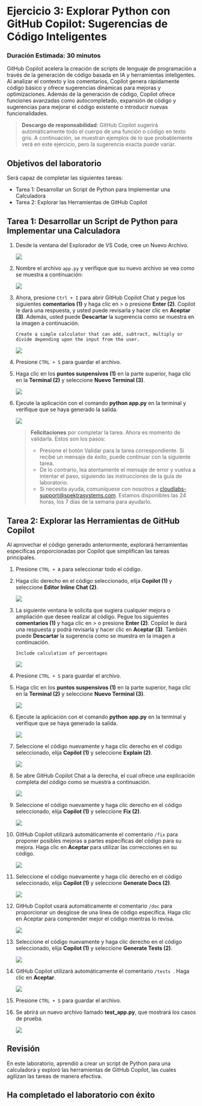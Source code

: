 # Ejercicio 3: Explorar Python con GitHub Copilot: Sugerencias de Código Inteligentes

### Duración Estimada: 30 minutos

GitHub Copilot acelera la creación de scripts de lenguaje de programación a través de la generación de código basada en IA y herramientas inteligentes. Al analizar el contexto y los comentarios, Copilot genera rápidamente código básico y ofrece sugerencias dinámicas para mejoras y optimizaciones. Además de la generación de código, Copilot ofrece funciones avanzadas como autocompletado, expansión de código y sugerencias para mejorar el código existente o introducir nuevas funcionalidades.

>**Descargo de responsabilidad**: GitHub Copilot sugerirá automáticamente todo el cuerpo de una función o código en texto gris. A continuación, se muestran ejemplos de lo que probablemente verá en este ejercicio, pero la sugerencia exacta puede variar.

## Objetivos del laboratorio

Será capaz de completar las siguientes tareas:

- Tarea 1: Desarrollar un Script de Python para Implementar una Calculadora
- Tarea 2: Explorar las Herramientas de GitHub Copilot

## Tarea 1: Desarrollar un Script de Python para Implementar una Calculadora

1. Desde la ventana del Explorador de VS Code, cree un Nuevo Archivo.

   ![](../media/py10.png)

1. Nombre el archivo `app.py` y verifique que su nuevo archivo se vea como se muestra a continuación:

   ![](../media/app1.png)

1. Ahora, presione `Ctrl + I` para abrir GitHub Copilot Chat y pegue los siguientes **comentarios (1)** y haga clic en > o presione **Enter (2)**. Copilot le dará una respuesta, y usted puede revisarla y hacer clic en **Aceptar (3)**. Además, usted puede **Descartar** la sugerencia como se muestra en la imagen a continuación.
   
   ```
   Create a simple calculator that can add, subtract, multiply or divide depending upon the input from the user.
   ```

   ![](../media/hub66.png)

1. Presione `CTRL + S` para guardar el archivo.

1. Haga clic en los **puntos suspensivos (1)** en la parte superior, haga clic en la **Terminal (2)** y seleccione **Nuevo Terminal (3)**.

   ![](../media/openterminal.png)

1. Ejecute la aplicación con el comando **python app.py** en la terminal y verifique que se haya generado la salida.

   ![](../media/image.png)   

      > **Felicitaciones** por completar la tarea. Ahora es momento de validarla. Estos son los pasos:
      > - Presione el botón Validar para la tarea correspondiente. Si recibe un mensaje de éxito, puede continuar con la siguiente tarea.
      > - De lo contrario, lea atentamente el mensaje de error y vuelva a intentar el paso, siguiendo las instrucciones de la guía de laboratorio.
      > - Si necesita ayuda, comuníquese con nosotros a cloudlabs-support@spektrasystems.com. Estamos disponibles las 24 horas, los 7 días de la semana para ayudarlo.

      <validation step="37a79ae8-73af-4ce6-a2f0-c3895b352cd3" />

## Tarea 2: Explorar las Herramientas de GitHub Copilot

Al aprovechar el código generado anteriormente, explorará herramientas específicas proporcionadas por Copilot que simplifican las tareas principales.

1. Presione `CTRL + A` para seleccionar todo el código.

1. Haga clic derecho en el código seleccionado, elija **Copilot (1)** y seleccione **Editor Inline Chat (2)**.

      ![](../media/app.py.png)

1. La siguiente ventana le solicita que sugiera cualquier mejora o ampliación que desee realizar al código. Pegue los siguientes **comentarios (1)** y haga clic en > o presione **Enter (2)**. Copilot le dará una respuesta y podrá revisarla y hacer clic en **Aceptar (3)**. También puede **Descartar** la sugerencia como se muestra en la imagen a continuación.

   ```
   Include calculation of percentages
   ```
   
   ![](../media/py4.png)

1. Presione `CTRL + S` para guardar el archivo.

1. Haga clic en los **puntos suspensivos (1)** en la parte superior, haga clic en la **Terminal (2)** y seleccione **Nuevo Terminal (3)**.

      ![](../media/openterminal.png)
   
1. Ejecute la aplicación con el comando **python app.py** en la terminal y verifique que se haya generado la salida.

      ![](../media/pythonapp.png)

1. Seleccione el código nuevamente y haga clic derecho en el código seleccionado, elija **Copilot (1)** y seleccione **Explain (2)**.

   ![](../media/explain.png)

1. Se abre GitHub Copilot Chat a la derecha, el cual ofrece una explicación completa del código como se muestra a continuación.

      ![](../media/hub65.png)

1. Seleccione el código nuevamente y haga clic derecho en el código seleccionado, elija **Copilot (1)** y seleccione **Fix (2)**.

   ![](../media/fix.png)

1. GitHub Copilot utilizará automáticamente el comentario `/fix` para proponer posibles mejoras a partes específicas del código para su mejora. Haga clic en **Aceptar** para utilizar las correcciones en su código.

      ![](../media/py7.png)

1. Seleccione el código nuevamente y haga clic derecho en el código seleccionado, elija **Copilot (1)** y seleccione **Generate Docs (2)**.

      ![](../media/docs.png)

1. GitHub Copilot usará automáticamente el comentario `/doc` para proporcionar un desglose de una línea de código específica. Haga clic en Aceptar para comprender mejor el código mientras lo revisa.

      ![](../media/py8.png)

1. Seleccione el código nuevamente y haga clic derecho en el código seleccionado, elija **Copilot (1)** y seleccione **Generate Tests (2)**.

      ![](../media/tests1.png)

1. GitHub Copilot utilizará automáticamente el comentario `/tests `. Haga clic en **Aceptar**.

      ![](../media/c9.png)

1. Presione `CTRL + S` para guardar el archivo.      

1. Se abrirá un nuevo archivo llamado **test_app.py**, que mostrará los casos de prueba.

      ![](../media/testapp7.png)

## Revisión
En este laboratorio, aprendió a crear un script de Python para una calculadora y exploró las herramientas de GitHub Copilot, las cuales agilizan las tareas de manera efectiva.
  
## Ha completado el laboratorio con éxito
